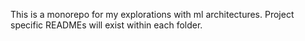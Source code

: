 This is a monorepo for my explorations with ml architectures. Project specific READMEs will exist within each folder.